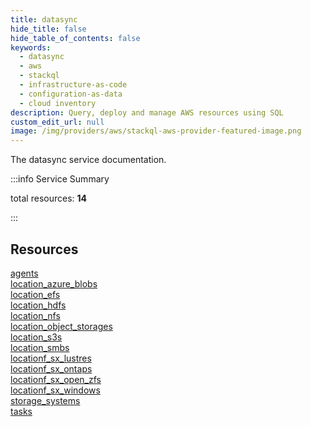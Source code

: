 ```yaml
---
title: datasync
hide_title: false
hide_table_of_contents: false
keywords:
  - datasync
  - aws
  - stackql
  - infrastructure-as-code
  - configuration-as-data
  - cloud inventory
description: Query, deploy and manage AWS resources using SQL
custom_edit_url: null
image: /img/providers/aws/stackql-aws-provider-featured-image.png
---
```


The datasync service documentation.

:::info Service Summary

<div class="row">
<div class="providerDocColumn">
<span>total resources:&nbsp;<b>14</b></span><br />
</div>
</div>

:::

## Resources
<div class="row">
<div class="providerDocColumn">
<a href="/providers/aws/datasync/agents/">agents</a><br />
<a href="/providers/aws/datasync/location_azure_blobs/">location_azure_blobs</a><br />
<a href="/providers/aws/datasync/location_efs/">location_efs</a><br />
<a href="/providers/aws/datasync/location_hdfs/">location_hdfs</a><br />
<a href="/providers/aws/datasync/location_nfs/">location_nfs</a><br />
<a href="/providers/aws/datasync/location_object_storages/">location_object_storages</a><br />
<a href="/providers/aws/datasync/location_s3s/">location_s3s</a>
</div>
<div class="providerDocColumn">
<a href="/providers/aws/datasync/location_smbs/">location_smbs</a><br />
<a href="/providers/aws/datasync/locationf_sx_lustres/">locationf_sx_lustres</a><br />
<a href="/providers/aws/datasync/locationf_sx_ontaps/">locationf_sx_ontaps</a><br />
<a href="/providers/aws/datasync/locationf_sx_open_zfs/">locationf_sx_open_zfs</a><br />
<a href="/providers/aws/datasync/locationf_sx_windows/">locationf_sx_windows</a><br />
<a href="/providers/aws/datasync/storage_systems/">storage_systems</a><br />
<a href="/providers/aws/datasync/tasks/">tasks</a>
</div>
</div>